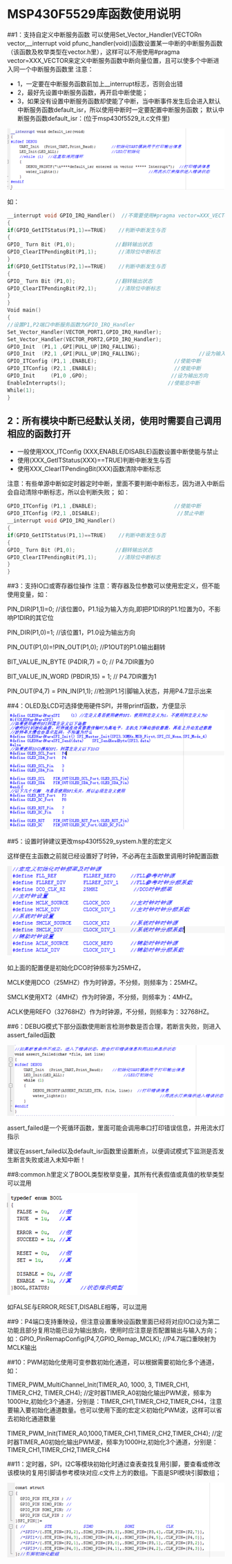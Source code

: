 # MSP430F5529库函数使用说明
##1：支持自定义中断服务函数
可以使用Set_Vector_Handler(VECTORn vector,__interrupt void pfunc_handler(void))函数设置某一中断的中断服务函数（该函数及枚举类型在vector.h里），这样可以不用使用#pragma vector=XXX_VECTOR来定义中断服务函数中断向量位置，且可以使多个中断进入同一个中断服务函数里
注意：
- 1，一定要在中断服务函数前加上__interrupt标志，否则会出错
- 2，最好先设置中断服务函数，再开启中断使能；
- 3，如果没有设置中断服务函数却使能了中断，当中断事件发生后会进入默认中断服务函数default_isr，所以使用中断时一定要配置中断服务函数；
默认中断服务函数default_isr：(位于msp430f5529_it.c文件里)
  
![img_8.png](images/img_8.png)
  
如：
```c
__interrupt void GPIO_IRQ_Handler()  //不需要使用#pragma vector=XXX_VECTOR定义
{
if(GPIO_GetITStatus(P1,1)==TRUE)    //判断中断发生与否
{
GPIO_ Turn Bit (P1,0);             //翻转输出状态
GPIO_ClearITPendingBit(P1,1);      	//清除位中断标志
}
if(GPIO_GetITStatus(P2,1)==TRUE)    //判断中断发生与否
{
GPIO_ Turn Bit (P1,0);             //翻转输出状态
GPIO_ClearITPendingBit(P2,1);      	//清除位中断标志
}
}
Void main()
{
//设置P1,P2端口中断服务函数为GPIO_IRQ_Handler
Set_Vector_Handler(VECTOR_PORT1,GPIO_IRQ_Handler);  
Set_Vector_Handler(VECTOR_PORT2,GPIO_IRQ_Handler);  
GPIO_Init  (P1,1 ,GPI|PULL_UP|IRQ_FALLING);
GPIO_Init  (P2,1 ,GPI|PULL_UP|IRQ_FALLING);                   //设为输入上拉且下降沿触发中断
GPIO_ITConfig (P1,1 ,ENABLE);                         //使能中断
GPIO_ITConfig (P2,1 ,ENABLE);                         //使能中断
GPIO_Init     (P1,0 ,GPO);                           //设为输出方向
EnableInterrupts();									//使能总中断			
While(1);
}
```
## 2：所有模块中断已经默认关闭，使用时需要自己调用相应的函数打开
- 一般使用XXX_ITConfig (XXX,ENABLE/DISABLE)函数设置中断使能与禁止
- 使用(XXX_GetITStatus(XXX)==TRUE)判断中断发生与否
- 使用XXX_ClearITPendingBit(XXX)函数清除中断标志

注意：有些单源中断如定时器定时中断，里面不要判断中断标志，因为进入中断后会自动清除中断标志，所以会判断失败；
如：
```c
GPIO_ITConfig (P1,1 ,ENABLE);                         //使能中断
GPIO_ITConfig (P2,1 ,DISABLE);                         //禁止中断
__interrupt void GPIO_IRQ_Handler()  
{
if(GPIO_GetITStatus(P1,1)==TRUE)    //判断中断发生与否
{
GPIO_ Turn Bit (P1,0);             //翻转输出状态
GPIO_ClearITPendingBit(P1,1);      	//清除位中断标志
}
}
```
##3：支持IO口或寄存器位操作
注意：寄存器及位参数可以使用宏定义，但不能使用变量，如：

PIN_DIR(P1,1)=0;                 //该位置0，P1.1设为输入方向,即把P1DIR的P1.1位置为0，不影响P1DIR的其它位

PIN_DIR(P1,0)=1;                 //该位置1，P1.0设为输出方向

PIN_OUT(P1,0)=!PIN_OUT(P1,0);    //P1OUT的P1.0输出翻转

BIT_VALUE_IN_BYTE (P4DIR,7) = 0;			 // P4.7DIR置为0

BIT_VALUE_IN_WORD (PBDIR,15) = 1;       // P4.7DIR置为1

PIN_OUT(P4,7) = PIN_IN(P1,1);       //检测P1.1引脚输入状态，并用P4.7显示出来

##4：OLED及LCD可选择使用硬件SPI，并带printf函数，方便显示
![img_3.png](images/img_3.png)

##5：设置时钟建议更改msp430f5529_system.h里的宏定义

这样便在主函数之前就已经设置好了时钟，不必再在主函数里调用时钟配置函数

![img_4.png](images/img_4.png)

如上面的配置便是初始化DCO时钟频率为25MHZ，

MCLK使用DCO（25MHZ）作为时钟源，不分频，则频率为：25MHZ。

SMCLK使用XT2（4MHZ）作为时钟源，不分频，则频率为：4MHZ。

ACLK使用REFO（32768HZ）作为时钟源，不分频，则频率为：32768HZ。

##6：DEBUG模式下部分函数使用断言检测参数是否合理，若断言失败，则进入assert_failed函数

![img_5.png](images/img_5.png)

assert_failed是一个死循环函数，里面可能会调用串口打印错误信息，并用流水灯指示

建议在assert_failed以及default_isr函数里设置断点，以便调试模式下监测是否发生断言失败或进入未知中断！

##8:common.h里定义了BOOL类型枚举变量，其所有代表假值或真值的枚举类型可以混用

![img_6.png](images/img_6.png)

如FALSE与ERROR,RESET,DISABLE相等，可以混用

##9：P4端口支持重映设，但注意设置重映设函数里面已经将对应IO口设为第二功能且部分复用功能已设为输出放向，使用时应注意是否配置输出与输入方向；
如：GPIO_PinRemapConfig(P4,7,GPIO_Remap_MCLK);    //P4.7端口重映射为MCLK输出

##10：PWM初始化使用可变参数初始化通道，可以根据需要初始化多个通道，
如：

TIMER_PWM_MultiChannel_Init(TIMER_A0, 1000, 3, TIMER_CH1, TIMER_CH2, TIMER_CH4);    //定时器TIMER_A0初始化输出PWM波，频率为1000Hz,初始化3个通道，分别是：TIMER_CH1,TIMER_CH2,TIMER_CH4，注意要输入要初始化通道数量。也可以使用下面的宏定义初始化PWM波，这样可以省去初始化通道数量

TIMER_PWM_Init(TIMER_A0,1000,TIMER_CH1,TIMER_CH2,TIMER_CH4);                        //定时器TIMER_A0初始化输出PWM波，频率为1000Hz,初始化3个通道，分别是： TIMER_CH1,TIMER_CH2,TIMER_CH4

##11：定时器，SPI，I2C等模块初始化时通过查表查找复用引脚，要查看或修改该模块的复用引脚请参考模块对应.c文件上方的数组。下面是SPI模块引脚数组；

![img_7.png](images/img_7.png)

